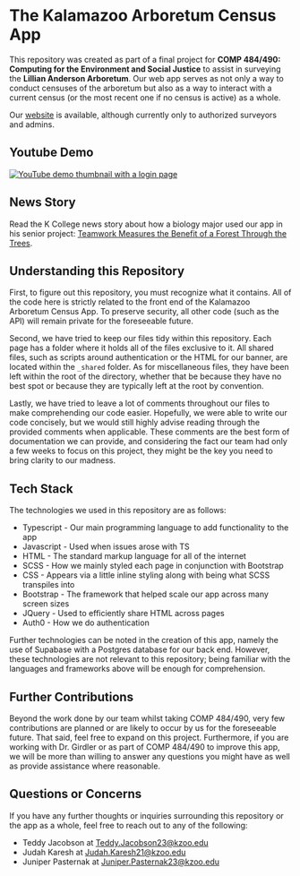 # The Kalamazoo Arboretum Census App

This repository was created as part of a final project for **COMP 484/490: Computing for the Environment and Social Justice** to assist in surveying the **Lillian Anderson Arboretum**. Our web app serves as not only a way to conduct censuses of the arboretum but also as a way to interact with a current census (or the most recent one if no census is active) as a whole. 

Our [website](https://kArbCensus.github.io) is available, although currently only to authorized surveyors and admins.

## Youtube Demo

[![YouTube demo thumbnail with a login page](https://img.youtube.com/vi/1PYRdEkiCJc/maxresdefault.jpg)](https://www.youtube.com/watch?v=1PYRdEkiCJc)

## News Story

Read the K College news story about how a biology major used our app in his senior project:
[Teamwork Measures the Benefit of a Forest Through the Trees](https://www.kzoo.edu/news/forest-through-the-trees/).

## Understanding this Repository

First, to figure out this repository, you must recognize what it contains. All of the code here is strictly related to the front end of the Kalamazoo Arboretum Census App. To preserve security, all other code (such as the API) will remain private for the foreseeable future.

Second, we have tried to keep our files tidy within this repository. Each page has a folder where it holds all of the files exclusive to it. All shared files, such as scripts around authentication or the HTML for our banner, are located within the `_shared` folder. As for miscellaneous files, they have been left within the root of the directory, whether that be because they have no best spot or because they are typically left at the root by convention.

Lastly, we have tried to leave a lot of comments throughout our files to make comprehending our code easier. Hopefully, we were able to write our code concisely, but we would still highly advise reading through the provided comments when applicable. These comments are the best form of documentation we can provide, and considering the fact our team had only a few weeks to focus on this project, they might be the key you need to bring clarity to our madness.


## Tech Stack

The technologies we used in this repository are as follows:
* Typescript - Our main programming language to add functionality to the app
* Javascript - Used when issues arose with TS
* HTML - The standard markup language for all of the internet
* SCSS - How we mainly styled each page in conjunction with Bootstrap 
* CSS - Appears via a little inline styling along with being what SCSS transpiles into
* Bootstrap - The framework that helped scale our app across many screen sizes
* JQuery - Used to efficiently share HTML across pages 
* Auth0 - How we do authentication

Further technologies can be noted in the creation of this app, namely the use of Supabase with a Postgres database for our back end. However, these technologies are not relevant to this repository;  being familiar with the languages and frameworks above will be enough for comprehension.  


## Further Contributions

Beyond the work done by our team whilst taking COMP 484/490, very few contributions are planned or are likely to occur by us for the foreseeable future. That said, feel free to expand on this project. Furthermore, if you are working with Dr. Girdler or as part of COMP 484/490 to improve this app, we will be more than willing to answer any questions you might have as well as provide assistance where reasonable.


## Questions or Concerns

If you have any further thoughts or inquiries surrounding this repository or the app as a whole, feel free to reach out to any of the following:
* Teddy Jacobson at Teddy.Jacobson23@kzoo.edu
* Judah Karesh at Judah.Karesh21@kzoo.edu
* Juniper Pasternak at Juniper.Pasternak23@kzoo.edu
